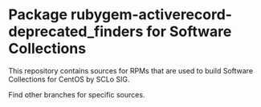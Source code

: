 # Package rubygem-activerecord-deprecated_finders for Software Collections

This repository contains sources for RPMs that are used
to build Software Collections for CentOS by SCLo SIG.

Find other branches for specific sources.
